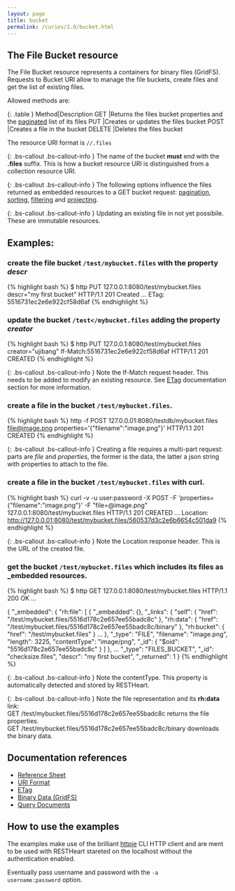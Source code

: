 ```yaml
---
layout: page
title: bucket
permalink: /curies/1.0/bucket.html
---
```


## The File Bucket resource

The File Bucket resource represents a containers for binary files (GridFS). 
Requests to Bucket URI allow to manage the file buckets, create files and get the list of existing files.

Allowed methods are:

{: .table }
Method|Description
GET	|Returns the files bucket properties and the <a href="paging.html">paginated</a> list of its files
PUT	|Creates or updates the files bucket
POST	|Creates a file in the bucket
DELETE	|Deletes the files bucket

The resource URI format is <code>/<dbname>/<bucketname>.files</code>

{: .bs-callout .bs-callout-info }
The name of the bucket **must** end with the **.files** suffix. This is how a bucket resource URI is distinguished from a collection resource URI.

{: .bs-callout .bs-callout-info }
The following options influence the files returned as embedded resources to a GET bucket request: [pagination](paging.html), [sorting](sort.html), [filtering](filter.html) and [projecting](keys.html).

{: .bs-callout .bs-callout-info }
Updating an existing file in not yet possibile. These are immutable resources.

## Examples:

### create the file bucket <code>/test/mybucket.files</code> with the property *descr*

{% highlight bash %}
$ http PUT 127.0.0.1:8080/test/mybucket.files descr="my first bucket"
HTTP/1.1 201 Created
...
ETag: 5516731ec2e6e922cf58d6af
{% endhighlight %}

### update the bucket <code>/test</mybucket.files</code> adding the property *creator*

{% highlight bash %}
$ http PUT 127.0.0.1:8080/test/mybucket.files creator="ujibang" If-Match:5516731ec2e6e922cf58d6af
HTTP/1.1 201 CREATED
{% endhighlight %}

{: .bs-callout .bs-callout-info }
Note the If-Match request header. This needs to be added to modify an existing resource. 
See [ETag](https://softinstigate.atlassian.net/wiki/x/hICM) documentation section for more information.

### create a file in the bucket <code>/test/mybucket.files</code>.

{% highlight bash %}
http -f POST 127.0.0.01:8080/testdb/mybucket.files file@image.png properties='{"filename":"image.png"}'
HTTP/1.1 201 CREATED
{% endhighlight %}

{: .bs-callout .bs-callout-info }
Creating a file requires a multi-part request: parts are *file* and *properties*, the former is the data, the latter a json string with properties to attach to the file.

### create a file in the bucket <code>/test/mybucket.files</code> with curl.
{% highlight bash %}
curl -v -u user:password -X POST -F 'properties={"filename":"image.png"}' -F "file=@image.png" 127.0.0.1:8080/test/mybucket.files
HTTP/1.1 201 CREATED
...
Location: http://127.0.0.01:8080/test/mybucket.files/560537d3c2e6b6654c501da9
{% endhighlight %}

{: .bs-callout .bs-callout-info }
Note the Location response header. This is the URL of the created file.

### get the bucket <code>/test/mybucket.files</code> which includes its files as _embedded resources.

{% highlight bash %}
$ http GET 127.0.0.1:8080/test/mybucket.files
HTTP/1.1 200 OK
...

{
  "_embedded": {
    "rh:file": [
      {
        "_embedded": {},
        "_links": {
          "self": {
            "href": "/test/mybucket.files/5516d178c2e657ee55badc8c"
          },
          "rh:data": {
            "href": "/test/mybucket.files/5516d178c2e657ee55badc8c/binary"
          },
          "rh:bucket": {
            "href": "/test/mybucket.files"
          }
          ...
        },
        "_type": "FILE",
        "filename": "image.png",
        "length": 3225,
        "contentType": "image/png",
        "_id": {
          "$oid": "5516d178c2e657ee55badc8c"
        }
      ]
  },
  ...
  "_type": "FILES_BUCKET",
  "_id": "checksize.files",
  "descr": "my first bucket",
  "_returned": 1
}
{% endhighlight %}

{: .bs-callout .bs-callout-info }
Note the contentType. This property is automatically detected and stored by RESTHeart.

{: .bs-callout .bs-callout-info }
Note the file representation and its **rh:data** link:<br>
GET /test/mybucket.files/5516d178c2e657ee55badc8c returns the file properties.<br>
GET /test/mybucket.files/5516d178c2e657ee55badc8c/binary downloads the binary data.

## Documentation references

* <a href="https://softinstigate.atlassian.net/wiki/x/SoCM" target="_blank">Reference Sheet</a>
* <a href="https://softinstigate.atlassian.net/wiki/x/ToCM" target="_blank">URI Format</a>
* <a href="https://softinstigate.atlassian.net/wiki/x/hICM" target="_blank">ETag</a>
* <a href="https://softinstigate.atlassian.net/wiki/x/RoCw" target="_blank">Binary Data (GridFS)</a>
* <a href="https://softinstigate.atlassian.net/wiki/x/XACk" target="_blank">Query Documents</a>

## How to use the examples
The examples make use of the brilliant [httpie](https://github.com/jkbrzt/httpie) CLI HTTP client and are ment to be used with RESTHeart stareted on the localhost without the authentication enabled.

Eventually pass username and password with the <code>-a username:password</code> option.